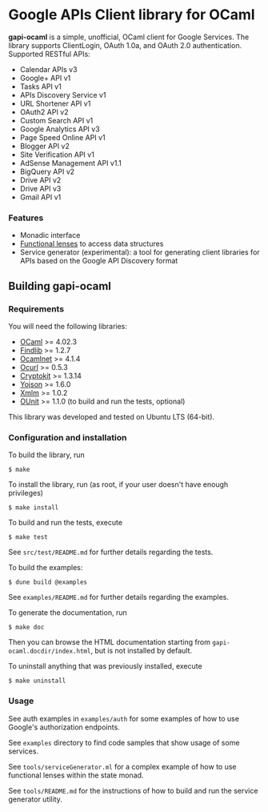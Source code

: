 Google APIs Client library for OCaml
====================================

**gapi-ocaml** is a simple, unofficial, OCaml client for Google Services. The
library supports ClientLogin, OAuth 1.0a, and OAuth 2.0 authentication.
Supported RESTful APIs:

* Calendar APIs v3
* Google+ API v1
* Tasks API v1
* APIs Discovery Service v1
* URL Shortener API v1
* OAuth2 API v2
* Custom Search API v1
* Google Analytics API v3
* Page Speed Online API v1
* Blogger API v2
* Site Verification API v1
* AdSense Management API v1.1
* BigQuery API v2
* Drive API v2
* Drive API v3
* Gmail API v1

### Features

* Monadic interface
* [Functional lenses](http://astrada.github.com/gapi-ocaml/GapiLens.html) to
  access data structures
* Service generator (experimental): a tool for generating client libraries for
  APIs based on the Google API Discovery format

Building gapi-ocaml
-------------------

### Requirements

You will need the following libraries:

* [OCaml][] >= 4.02.3
* [Findlib][] >= 1.2.7
* [Ocamlnet][] >= 4.1.4
* [Ocurl][] >= 0.5.3
* [Cryptokit][] >= 1.3.14
* [Yojson][] >= 1.6.0
* [Xmlm][] >= 1.0.2
* [OUnit][] >= 1.1.0 (to build and run the tests, optional)

This library was developed and tested on Ubuntu LTS (64-bit).

[OCaml]: http://www.ocaml.org/docs/install.html
[Findlib]: http://projects.camlcity.org/projects/findlib.html/
[Ocamlnet]: http://projects.camlcity.org/projects/ocamlnet.html
[Ocurl]: http://ygrek.org.ua/p/ocurl/
[Cryptokit]: https://github.com/xavierleroy/cryptokit
[Yojson]: https://github.com/ocaml-community/yojson
[Xmlm]: http://erratique.ch/software/xmlm
[OUnit]: http://ounit.forge.ocamlcore.org/

### Configuration and installation

To build the library, run

    $ make

To install the library, run (as root, if your user doesn't have enough
privileges)

    $ make install

To build and run the tests, execute

    $ make test

See `src/test/README.md` for further details regarding the tests.

To build the examples:

    $ dune build @examples

See `examples/README.md` for further details regarding the examples.

To generate the documentation, run

    $ make doc

Then you can browse the HTML documentation starting from
`gapi-ocaml.docdir/index.html`, but is not installed by default.

To uninstall anything that was previously installed, execute

    $ make uninstall

### Usage

See auth examples in `examples/auth` for some examples of how to use Google's
authorization endpoints.

See `examples` directory to find code samples that show usage of some
services.

See `tools/serviceGenerator.ml` for a complex example of how to use functional
lenses within the state monad.

See `tools/README.md` for the instructions of how to build and run the service
generator utility.

